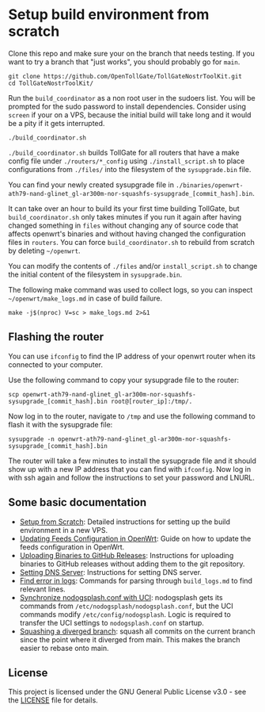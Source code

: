 # Setup build environment from scratch

Clone this repo and make sure your on the branch that needs
testing. If you want to try a branch that "just works", you should
probably go for `main`.
```
git clone https://github.com/OpenTollGate/TollGateNostrToolKit.git
cd TollGateNostrToolKit/
```

Run the `build_coordinator` as a non root user in the sudoers
list. You will be prompted for the sudo password to install
dependencies. Consider using `screen` if your on a VPS, because the
initial build will take long and it would be a pity if it gets
interrupted.
```
./build_coordinator.sh 
```


`./build_coordinator.sh` builds TollGate for all routers that have a
make config file under `./routers/*_config` using
`./install_script.sh` to place configurations from `./files/` into the
filesystem of the `sysupgrade.bin` file.

You can find your newly created sysupgrade file in
`./binaries/openwrt-ath79-nand-glinet_gl-ar300m-nor-squashfs-sysupgrade_[commit_hash].bin`.

It can take over an hour to build its your first time building
TollGate, but `build_coordinator.sh` only takes minutes if you run it
again after having changed something in `files` without changing any
of source code that affects openwrt's binaries and without having
changed the configuration files in `routers`. You can force
`build_coordinator.sh` to rebuild from scratch by deleting
`~/openwrt`.

You can modify the contents of `./files` and/or `install_script.sh` to
change the initial content of the filesystem in `sysupgrade.bin`.

The following make command was used to collect logs, so you can
inspect `~/openwrt/make_logs.md` in case of build failure.
```
make -j$(nproc) V=sc > make_logs.md 2>&1
```

## Flashing the router

You can use `ifconfig` to find the IP address of your openwrt router when its connected to your computer.

Use the following command to copy your sysupgrade file to the router:
```
scp openwrt-ath79-nand-glinet_gl-ar300m-nor-squashfs-sysupgrade_[commit_hash].bin root@[router_ip]:/tmp/.
```

Now log in to the router, navigate to `/tmp` and use the following command to flash it with the sysupgrade file:
```
sysupgrade -n openwrt-ath79-nand-glinet_gl-ar300m-nor-squashfs-sysupgrade_[commit_hash].bin
```

The router will take a few minutes to install the sysupgrade file and
it should show up with a new IP address that you can find with
`ifconfig`. Now log in with ssh again and follow the instructions to
set your password and LNURL.

## Some basic documentation

- [Setup from Scratch](docs/setup_from_scratch.md): Detailed instructions for setting up the build environment in a new VPS.
- [Updating Feeds Configuration in OpenWrt](docs/updating_feeds_conf_in_openwrt.md): Guide on how to update the feeds configuration in OpenWrt.
- [Uploading Binaries to GitHub Releases](docs/upload_binaries_to_github.md): Instructions for uploading binaries to GitHub releases without adding them to the git repository.
- [Setting DNS Server](docs/setting_dns_server.md): Instructions for setting DNS server.
- [Find error in logs](docs/find_error_in_logs.md): Commands for parsing through `build_logs.md` to find relevant lines.
- [Synchronize nodogsplash.conf with UCI](docs/nodogsplash_configuration.md): nodogsplash gets its commands from `/etc/nodogsplash/nodogsplash.conf`, but the UCI commands modify `/etc/config/nodogsplash`. Logic is required to transfer the UCI settings to `nodogsplash.conf` on startup.
- [Squashing a diverged branch](docs/squash_commits_since_main.md): squash all commits on the current branch since the point where it diverged from main. This makes the branch easier to rebase onto main.

## License
This project is licensed under the GNU General Public License v3.0 - see the [LICENSE](LICENSE) file for details.